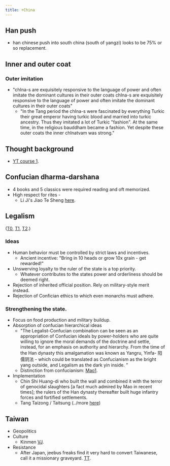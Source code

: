 ```yaml
---
title: +China
---
```


## Han push 
- han chinese push into south china (south of yangzi) looks to be 75% or so replacement.

## Inner and outer coat
### Outer imitation
- "chIna-s are exquisitely responsive to the language of power and often imitate the dominant cultures in their outer coats chIna-s are exquisitely responsive to the language of power and often imitate the dominant cultures in their outer coats"
  - "In the Tang period the chIna-s were fascinated by everything Turkic their great emperor having turkic blood and married into turkic ancestry. Thus they imitated a lot of Turkic "fashion". At the same time, in the religious bauddham became a fashion. Yet despite these outer coats the inner chInatvam was strong."

## Thought background

- [YT course 1](https://www.youtube.com/channel/UC9ZsbWm-KwKYOgaet04QWYQ).

## Confucian dharma-darshana
- 4 books and 5 classics were required reading and oft memorized.
- High respect for rites -
  - Li Ji's  Jiao Te Sheng [here](http://ctext.org/liji/jiao-te-sheng).

## Legalism
([T0](https://storify.com/dawdlerMe/on-legalism?utm_campaign&utm_content=storify-pingback&utm_source=t.co&utm_medium=sfy.co-twitter&awesm=sfy.co_r0jGg), [T1](https://twitter.com/vvkbkvv/status/517093851623075840), [T2](https://twitter.com/vvkbkvv/status/528002893023293440).)

### Ideas
- Human behavior must be controlled by strict laws and incentives.
  - Ancient incentive: "Bring in 10 heads or grow 10x grain - get rewarded!"
- Unswerving loyalty to the ruler of the state is a top priority.
    - Whatever contributes to the states power and orderliness should be deemed right.
- Rejection of inherited official position. Rely on military-style merit instead.
- Rejection of Confician ethics to which even monarchs must adhere.

### Strengthening the state.
- Focus on food production and military buildup.
- Absorption of confucian hierarchical ideas
    - "The Legalist-Confucian combination can be seen as an appropriation of Confucian ideals by power-holders who are quite willing to ignore the moral demands of the doctrine and settle, instead, for an emphasis on authority and hierarchy. From the time of the Han dynasty this amalgamation was known as Yangru, Yinfa- 阳儒阴法 - which could be translated as Confucianism as the bright yang outside, and Legalism as the dark yin inside. " 
    - Distinction from confucianism: [Mao1](https://i.imgur.com/tNETsQz.jpg).
- Implementation
    - Chin Shi Huang-di who built the wall and combined it with the terror of genocidal slaughters \[a fact much admired by Mao in recent times\]; the rulers of the Han dynasty thereafter built huge infantry forces and fortified settlements.
    - Tang Taizong / Taitsung (../more [here](../main/history/heroes-alien/))

## Taiwan

- Geopolitics
- Culture
    - Kinmen [VJ](http://www.vagabondjourney.com/religion-in-kinmen-taiwan/).
- Resistance
    - After Japan, jeebus freaks find it very hard to convert Taiwanese, call it a missionary graveyard. [TT](http://www.taiwantoday.tw/ct.asp?xItem=45047&CtNode=436).

